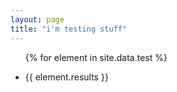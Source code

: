```yaml
---
layout: page
title: "i'm testing stuff"
---
```


<ul>
{% for element in site.data.test %}
  <li>
    <p> {{ element.results }} </p>
  </li>
</ul>
